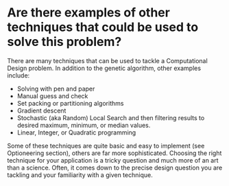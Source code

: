 # Are there examples of other techniques that could be used to solve this problem? 
There are many techniques that can be used to tackle a Computational Design problem. In addition to the genetic algorithm, other examples include: 

- Solving with pen and paper 
- Manual guess and check 
- Set packing or partitioning algorithms 
- Gradient descent  
- Stochastic (aka Random) Local Search and then filtering results to desired maximum, minimum, or median values.
- Linear, Integer, or Quadratic programming  

Some of these techniques are quite basic and easy to implement (see Optioneering section), others are far more sophisticated.  Choosing the right technique for your application is a tricky question and much more of an art than a science. Often, it comes down to the precise design question you are tackling and your familiarity with a given technique.
